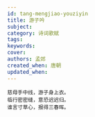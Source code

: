 ```yaml
---
id: tang-mengjiao-youziyin
title: 游子吟
subject: 
category: 诗词歌赋
tags: 
keywords: 
cover: 
authors: 孟郊
created_when: 唐朝
updated_when: 
---
```


```
慈母手中线，游子身上衣。
临行密密缝，意恐迟迟归。
谁言寸草心，报得三春晖。
```
